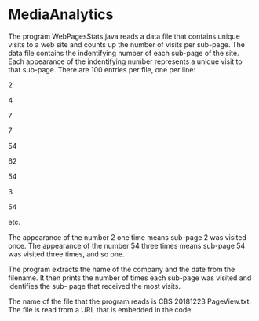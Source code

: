# MediaAnalytics
The program WebPagesStats.java reads a data file that contains unique visits to a web site and counts up the number of visits
per sub-page. The data file contains the indentifying number of each sub-page of the site. Each appearance of the indentifying
number represents a unique visit to that sub-page. There are 100 entries per file, one per line:

2

4

7

7

54

62

54

3

54

etc.

The appearance of the number 2 one time means sub-page 2 was visited once. The appearance of the number 54 three times means
sub-page 54 was visited three times, and so one.

The program extracts the name of the company and the date from the filename. It then
prints the number of times each sub-page was visited and identifies the sub-
page that received the most visits.

The name of the file that the program reads is CBS 20181223 PageView.txt. The file is read from a URL that is embedded in the code.
